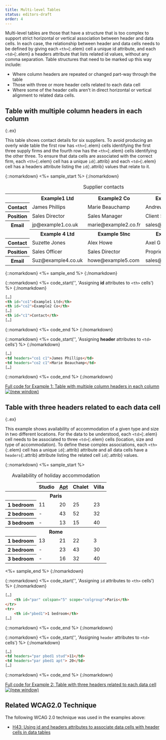 ```yaml
---
title: Multi-level Tables
status: editors-draft
order: 4
---
```


Multi-level tables are those that have a structure that is too complex to support strict horizontal or vertical association between header and data cells. In each case, the relationship between header and data cells needs to be defined by giving each `<th>`{:.elem} cell a unique id attribute, and each `<td>`{:.elem} a headers attribute that lists related id values, without any comma separation. Table structures that need to be marked up this way include:

-   Where column headers are repeated or changed part-way through the table
-   Those with three or more header cells related to each data cell
-   Where some of the header cells aren't in direct horizontal or vertical alignment to related data cells.

## Table with multiple column headers in each column
{:.ex}

This table shows contact details for six suppliers. To avoid producing an overly wide table the first row has `<th>`{:.elem} cells identifying the first three supply firms and the fourth row has the `<th>`{:.elem} cells identifying the other three. To ensure that data cells are associated with the correct firm, each `<th>`{:.elem} cell has a unique `id`{:.attrib} and each `<td>`{:.elem} cell has a headers attribute listing the `id`{:.attrib} values that relate to it.

{::nomarkdown}
<%= sample_start %>
{:/nomarkdown}

<table>
  <caption>
    Supplier contacts
  </caption>
  <tr>
    <td>&nbsp;</td>
    <th id="co1">Example1 Ltd</th>
    <th id="co2">Example2 Co</th>
    <th id="co3">Example 3 Inc</th>
  </tr>
  <tr>
    <th id="c1">Contact</th>
    <td headers="co1 c1">James Phillips</td>
    <td headers="co2 c1">Marie Beauchamp</td>
    <td headers="co3 c1">Andrew Bruce</td>
  </tr>
  <tr>
    <th id="p1">Position</th>
    <td headers="co1 p1">Sales Director</td>
    <td headers="co2 p1">Sales Manager</td>
    <td headers="co3 p1">Client Support Officer</td>
  </tr>
  <tr>
    <th id="e1">Email</th>
    <td headers="co1 e1">jp@example1.co.uk</td>
    <td headers="co2 e1">marie@example2.co.fr</td>
    <td headers="co3 e1">sales@example3.com</td>
  </tr>
  <tr>
    <td>&nbsp;</td>
    <th id="co4">Example 4 Ltd</th>
    <th id="co5">Example 5Inc</th>
    <th id="co6">Example 6 Co</th>
  </tr>
  <tr>
    <th id="c2">Contact</th>
    <td headers="co4 c2">Suzette Jones</td>
    <td headers="co5 c2">Alex Howe</td>
    <td headers="co6 c2">Axel Gaunt</td>
  </tr>
  <tr>
    <th id="p2">Position</th>
    <td headers="co4 p2">Sales Officer</td>
    <td headers="co5 p2">Sales Director</td>
    <td headers="co6 p2">Proprietor</td>
  </tr>
  <tr>
    <th id="e2">Email</th>
    <td headers="co4 e2">Suz@example4.co.uk</td>
    <td headers="co5 e2">howe@example5.com</td>
    <td headers="co6 e2">sales@example6.co.eu</td>
  </tr>
</table>

{::nomarkdown}
<%= sample_end %>
{:/nomarkdown}

{::nomarkdown}
<%= code_start('', 'Assigning <strong>id</strong> attributes to <code>&lt;th></code> cells') %>
{:/nomarkdown}

~~~ html
[…]
<th id="co1">Example1 Ltd</th>
<th id="co2">Example2 Co</th>
[…]
<th id="c1">Contact</th>
[…]
~~~

{::nomarkdown}
<%= code_end %>
{:/nomarkdown}

{::nomarkdown}
<%= code_start('', 'Assigning <strong>header</strong> attributes to <code>&lt;td></code> cells') %>
{:/nomarkdown}

~~~ html
[…]
<td headers="co1 c1">James Phillips</td>
<td headers="co2 c1">Marie Beauchamp</td>
[…]
~~~

{::nomarkdown}
<%= code_end %>
{:/nomarkdown}

[Full code for Example 1: Table with multiple column headers in each
column ![(new window)](../graphics/new-win-icon.gif)](example4.txt)

## Table with three headers related to each data cell
{:.ex}

This example shows availability of accommodation of a given type and size in two different locations. For the data to be understood, each
`<td>`{:.elem} cell needs to be associated to three `<td>`{:.elem} cells (location, size and type of accommodation). To define these complex associations, each `<th>`{:.elem} cell has a unique `id`{:.attrib} attribute and all data cells have a `headers`{:.attrib} attribute listing the related cell `id`{:.attrib} values.

{::nomarkdown}
<%= sample_start %>

<table summary="Column one has the location and size of accommodation, other columns show the type and number of properties available">
<caption>
    Availability of holiday accommodation
</caption>
<thead>
    <tr>
        <td></td>
        <th id="stud" scope="col">
            Studio
        </th>
        <th id="apt" scope="col">
            <abbr title="Apartment">Apt</abbr>
        </th>
        <th id="chal" scope="col">
            Chalet
        </th>
        <th id="villa" scope="col">
            Villa
        </th>
    </tr>
</thead>
<tbody>
    <tr>
        <th id="par" class="span" colspan="5" scope="colgroup">
            Paris
        </th>
    </tr>
    <tr>
        <th headers="par" id="pbed1">
            1 bedroom
        </th>
        <td headers="par pbed1 stud">
            11
        </td>
        <td headers="par pbed1 apt">
            20
        </td>
        <td headers="par pbed1 chal">
            25
        </td>
        <td headers="par pbed1 villa">
            23
        </td>
    </tr>
    <tr>
        <th headers="par" id="pbed2">
            2 bedroom
        </th>
        <td headers="par pbed2 stud">
            -
        </td>
        <td headers="par pbed2 apt">
            43
        </td>
        <td headers="par pbed2 chal">
            52
        </td>
        <td headers="par pbed2 villa">
            32
        </td>
    </tr>
    <tr>
        <th headers="par" id="pbed3">
            3 bedroom
        </th>
        <td headers="par pbed3 stud">
            -
        </td>
        <td headers="par pbed3 apt">
            13
        </td>
        <td headers="par pbed3 chal">
            15
        </td>
        <td headers="par pbed3 villa">
            40
        </td>
    </tr>
    <tr>
        <th id="rome" class="span" colspan="5" scope="colgroup">
            Rome
        </th>
    </tr>
    <tr>
        <th id="rbed1" headers="rome">
            1 bedroom
        </th>
        <td headers="rome rbed1 stud">
            13
        </td>
        <td headers="rome rbed1 apt">
            21
        </td>
        <td headers="rome rbed1 chal">
            22
        </td>
        <td headers="rome rbed1 villa">
            3
        </td>
    </tr>
    <tr>
        <th id="rbed2" headers="rome">
            2 bedroom
        </th>
        <td headers="rome rbed2 stud">
            -
        </td>
        <td headers="rome rbed2 apt">
            23
        </td>
        <td headers="rome rbed2 chal">
            43
        </td>
        <td headers="rome rbed2 villa">
            30
        </td>
    </tr>
    <tr>
        <th id="rbed3" headers="rome">
            3 bedroom
        </th>
        <td headers="rome rbed3 stud">
            -
        </td>
        <td headers="rome rbed3 apt">
            16
        </td>
        <td headers="rome rbed3 chal">
            32
        </td>
        <td headers="rome rbed3 villa">
            40
        </td>
    </tr>
</tbody>
</table>

<%= sample_end %>
{:/nomarkdown}

{::nomarkdown}
<%= code_start('', 'Assigning <code class="attrib">id</code> attributes to <code class="elem">&lt;th></code> cells') %>
{:/nomarkdown}

~~~ html
[…]
	<th id="par" colspan="5" scope="colgroup">Paris</th>
</tr>
<tr>
	<th id="pbed1">1 bedroom</th>
[…]
~~~

{::nomarkdown}
<%= code_end %>
{:/nomarkdown}

{::nomarkdown}
<%= code_start('', 'Assigning <code class="attrib">header</code> attributes to <code class="elem">&lt;td></code> cells') %>
{:/nomarkdown}

~~~ html
[…]
<td headers="par pbed1 stud">11</td>
<td headers="par pbed1 apt"> 20</td>
[…]
~~~

{::nomarkdown}
<%= code_end %>
{:/nomarkdown}

[Full code for Example 2: Table with three headers related to each data
cell ![(new window)](../graphics/new-win-icon.gif)](example4.txt)

## Related WCAG2.0 Technique

The following WCAG 2.0 technique was used in the examples above:

-   [H43: Using id and headers attributes to associate data cells with
    header cells in data
    tables](http://www.w3.org/TR/WCAG20-TECHS/H43.html)
